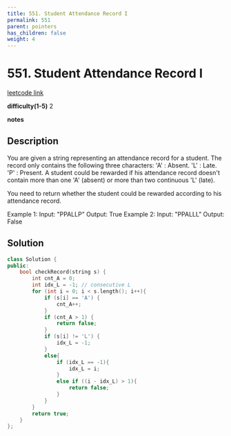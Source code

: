 ```yaml
---
title: 551. Student Attendance Record I
permalink: 551
parent: pointers
has_children: false
weight: 4
---
```

# 551. Student Attendance Record I
[leetcode link](https://leetcode.com/problems/student-attendance-record-i/)

**difficulty(1-5)** 
2

**notes**   


## Description
You are given a string representing an attendance record for a student. The record only contains the following three characters:
'A' : Absent.
'L' : Late.
'P' : Present.
A student could be rewarded if his attendance record doesn't contain more than one 'A' (absent) or more than two continuous 'L' (late).

You need to return whether the student could be rewarded according to his attendance record.

Example 1:
Input: "PPALLP"
Output: True
Example 2:
Input: "PPALLL"
Output: False

## Solution
```c++
class Solution {
public:
    bool checkRecord(string s) {
        int cnt_A = 0; 
        int idx_L = -1; // consecutive L
        for (int i = 0; i < s.length(); i++){
            if (s[i] == 'A') {
                cnt_A++;
            }
            if (cnt_A > 1) {
                return false;
            }
            if (s[i] != 'L') {
                idx_L = -1;
            }
            else{
                if (idx_L == -1){
                    idx_L = i;
                }
                else if ((i - idx_L) > 1){
                    return false;
                }
            }
        }
        return true;
    }
};
```



